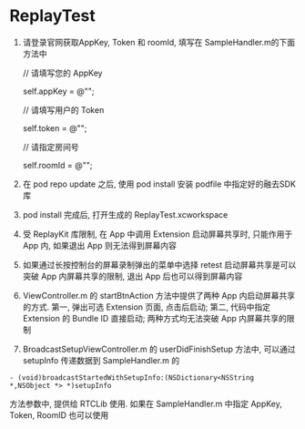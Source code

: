 # ReplayTest

1. 请登录官网获取AppKey, Token 和 roomId, 填写在 SampleHandler.m的下面方法中

    // 请填写您的 AppKey
    
    self.appKey = @"";
    
    // 请填写用户的 Token
    
    self.token = @"";
    
    // 请指定房间号
    
    self.roomId = @"";
    
2. 在 pod repo update 之后, 使用 pod install 安装 podfile 中指定好的融去SDK库

3. pod install 完成后, 打开生成的 ReplayTest.xcworkspace

4. 受 ReplayKit 库限制, 在 App 中调用 Extension 启动屏幕共享时, 只能作用于 App 内, 如果退出 App 则无法得到屏幕内容

5. 如果通过长按控制台的屏幕录制弹出的菜单中选择 retest 启动屏幕共享是可以突破 App 内屏幕共享的限制, 退出 App 后也可以得到屏幕内容

6. ViewController.m 的 startBtnAction 方法中提供了两种 App 内启动屏幕共享的方式. 第一, 弹出可选 Extension 页面, 点击后启动; 第二, 代码中指定 Extension 的 Bundle ID 直接启动; 两种方式均无法突破 App 内屏幕共享的限制

7. BroadcastSetupViewController.m 的 userDidFinishSetup 方法中, 可以通过 setupInfo 传递数据到 SampleHandler.m 的
```
- (void)broadcastStartedWithSetupInfo:(NSDictionary<NSString *,NSObject *> *)setupInfo 
```
方法参数中, 提供给 RTCLib 使用. 如果在 SampleHandler.m 中指定 AppKey, Token, RoomID 也可以使用


